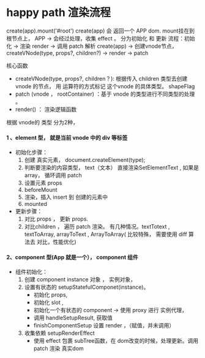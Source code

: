 # happy  path 渲染流程
create(app).mount('#root')
create(app) 会 返回一个 APP dom. mount挂在到 根节点上，
APP -> 会经过处理，收集 effect 。 分为初始化 和 更新
流程：初始化 -> 渲染 render -> 调用 patch 解析
create(app) -> 创建vnode节点， createVNode(type,  props?, children?) -> render  -> patch

 核心函数
 * createVNode(type, props?, children？): 根据传入 children 类型去创建 vnode 的节点， 用 运算符的方式标记 这个vnode 的具体类型。  shapeFlag  
 * patch (vnode ， rootContainer)  ：基于 vnode 的类型进行不同类型的处理 。
 * render() ： 渲染逻辑函数
 

根据 vnode的 类型 分为2种，
#### 1 、element 型， 就是当前 vnode 中的 div 等标签
  * 初始化步骤：
	  1. 创建 真实元素， document.createElement(type);
	  2. 判断要渲染的内容类型， text（文本） 直接渲染SetElementText , 如果是 array， 循环调用 patch
	  3. 设置元素 props
	  4. beforeMount 
	  5. 渲染，插入 insert 到 创建的元素中
	  6. mounted
  * 更新步骤：
	  1. 对比 props ， 更新 props.
	  2. 对比children ， 遍历 patch 渲染。 有几种情况。textTotext , textToArray, arrayToText , ArrayToArray( 比较特殊， 需要使用 diff 算法去 对比，性能优化)

	
#### 2、component 型(App 就是一个）， component 组件
 * 组件初始化：
	1. 创建 component instance 对象 ， 实例对象，
	2. 设置有状态的 setupStatefulComponet(instance)。
		* 初始化 props,
		* 初始化 slot ,
		* 初始化一个有状态的 component -> 使用 proxy 进行 实例代理，
		* 调用 handleSetupResult, 获取值
		* finishComponentSetup 设置 render ，（赋值，并未调用）
	3. 收集依赖  setupRenderEffect 
		* 使用  effect 包裹 subTree函数，在 dom改变的时候，处理更新。调用  patch 渲染 真实dom



